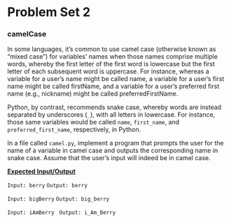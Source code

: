# Problem Set 2 

<h3> camelCase </h3>


In some languages, it’s common to use camel case (otherwise known as “mixed case”) for variables’ names when those names comprise multiple words, whereby the first letter of the first word is lowercase but the first letter of each subsequent word is uppercase. For instance, whereas a variable for a user’s name might be called name, a variable for a user’s first name might be called firstName, and a variable for a user’s preferred first name (e.g., nickname) might be called preferredFirstName.

Python, by contrast, recommends snake case, whereby words are instead separated by underscores (``_``), with all letters in lowercase. For instance, those same variables would be called ``name``, ``first_name``, and ``preferred_first_name``, respectively, in Python.

In a file called ``camel.py``, implement a program that prompts the user for the name of a variable in camel case and outputs the corresponding name in snake case. Assume that the user’s input will indeed be in camel case.


<strong><ins> Expected Input/Output </strong></ins>

``Input: berry``
``Output: berry``

``Input: bigBerry``
``Output: big_berry``

``Input: iAmBerry ``
``Output: i_Am_Berry``